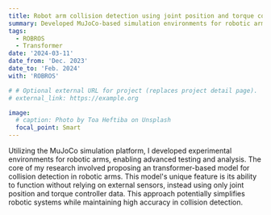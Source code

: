 ```yaml
---
title: Robot arm collision detection using joint position and torque controller
summary: Developed MuJoCo-based simulation environments for robotic arms and proposed a transformer-based model for sensor-free collision detection using only joint position and torque data.
tags:
  - ROBROS
  - Transformer
date: '2024-03-11'
date_from: 'Dec. 2023'
date_to: 'Feb. 2024'
with: 'ROBROS'

# # Optional external URL for project (replaces project detail page).
# external_link: https://example.org

image:
  # caption: Photo by Toa Heftiba on Unsplash
  focal_point: Smart
---
```


Utilizing the MuJoCo simulation platform, I developed experimental environments for robotic arms, enabling advanced testing and analysis. The core of my research involved proposing an transformer-based model for collision detection in robotic arms. This model's unique feature is its ability to function without relying on external sensors, instead using only joint position and torque controller data. This approach potentially simplifies robotic systems while maintaining high accuracy in collision detection.

